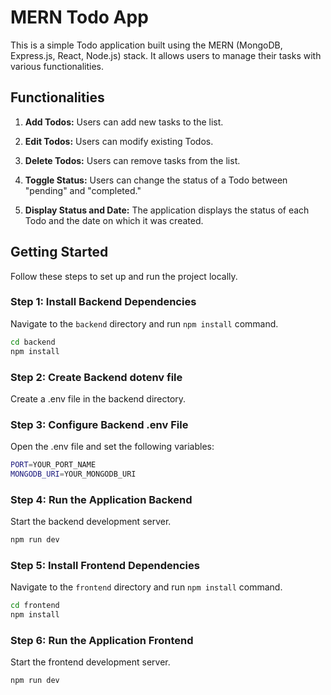 # MERN Todo App

This is a simple Todo application built using the MERN (MongoDB, Express.js, React, Node.js) stack. It allows users to manage their tasks with various functionalities.

## Functionalities

1. **Add Todos:** Users can add new tasks to the list.

2. **Edit Todos:** Users can modify existing Todos.

3. **Delete Todos:** Users can remove tasks from the list.

4. **Toggle Status:** Users can change the status of a Todo between "pending" and "completed."

5. **Display Status and Date:** The application displays the status of each Todo and the date on which it was created.

## Getting Started

Follow these steps to set up and run the project locally.

### Step 1: Install Backend Dependencies

Navigate to the `backend` directory and run `npm install` command.

```bash
cd backend
npm install
```
### Step 2: Create Backend dotenv file

Create a .env file in the backend directory.

### Step 3: Configure Backend .env File

Open the .env file and set the following variables:

```bash
PORT=YOUR_PORT_NAME
MONGODB_URI=YOUR_MONGODB_URI
```

### Step 4: Run the Application Backend

Start the backend development server.

```bash
npm run dev
```

### Step 5: Install Frontend Dependencies

Navigate to the `frontend` directory and run `npm install` command.

```bash
cd frontend
npm install
```

### Step 6: Run the Application Frontend

Start the frontend development server.

```bash
npm run dev
```
